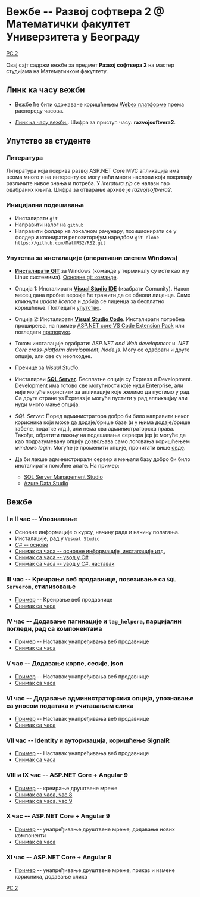 # Вежбе -- Развој софтвера 2 @ Математички факултет Универзитета у Београду

[РС 2](../README.md)

Овај сајт садржи вежбе за предмет **Развој софтвера 2** на мастер студијама на Математичком факултету.

## Линк ка часу вежби

* Вежбе ће бити одржаване коришћењем [Webex платформе](https://www.webex.com/) према распореду часова. 

* [Линк ка часу вежби.](https://matf.webex.com/matf/j.php?MTID=mf494ee298a213454afee69b11437b3ba). Шифра за приступ часу: **razvojsoftvera2**.

## Упутство за студенте

### Литература

Литература која покрива развој ASP.NET Core MVC апликација има веома много и на интеренту се могу наћи многи наслови који покривају различите нивое знања и потреба. У _literatura.zip_ се налази пар одабраних књига. Шифра за отварање архиве је _razvojsoftvera2_.

### Иницијална подешавања

* Инсталирати `git`
* Направити налог на `github`
* Направити фолдер на локалном рачунару, позиционирати се у фолдер и клонирати репозиторијум наредбом ```git clone https://github.com/MatfRS2/RS2.git```

### Упутства за инсталације (оперативни систем Windows)

* **[Инсталирати GIT](https://git-scm.com/download/win)** за Windows (команде у терминалу су исте као и у Linux системима). 
  [Основне git команде](https://confluence.atlassian.com/bitbucketserver/basic-git-commands-776639767.html). 

* Опција 1: Инсталирати **[Visual Studio IDE](https://visualstudio.microsoft.com/)** (изабрати Comunity). Након месец дана пробне верзије ће тражити да се обнови лиценца. Само кликнути _update licence_ и добија се лиценца за бесплатно коришћење.
  Погледати [упутство](https://docs.microsoft.com/en-gb/visualstudio/get-started/csharp/tutorial-aspnet-core-ef-step-01?view=vs-2019).

* Опција 2: Инсталирати **[Visual Studio Code](https://code.visualstudio.com/)**. Инсталирати потребна проширења, на пример [ASP.NET core VS Code Extension Pack](https://marketplace.visualstudio.com/items?itemName=temilaj.asp-net-core-vs-code-extension-pack) или погледати [препоруке](https://marcroussy.com/2018/03/10/top-5-visual-studio-code-extensions-for-dotnetcore/).
  
* Током инсталације одабрати: _ASP.NET and Web development_ и _.NET Core cross-platform development_, _Node.js_.
  Могу се одабрати и друге опције, али ове су неопходне.

* [Пречице](https://code.visualstudio.com/shortcuts/keyboard-shortcuts-windows.pdf) за _Visual Studio_.

* Инсталираи **[SQL Server](https://www.microsoft.com/en-ie/sql-server/sql-server-downloads)**. Бесплатне опције су Express и Development. Development има готово све могућности које нуди Enterprise, али није могуће користити за апликације које желимо да пустимо у рад. Са друге стране уз Express je могуће пустити у рад апликацјиу али нуди много мање опција.

* _SQL Server_: Поред администратора добро би било направити неког корисника који може да додаје/брише базе (и у њима додаје/брише табеле, податке итд.), али нема сва администраторска права. Такође, обратити пажњу на подешавања сервера јер је могуће да као подразумевану опцију дозвољава само логовaња коришћењем _windows login_. Могуће је променити опције, прочитати више [овде](https://docs.microsoft.com/en-us/sql/database-engine/configure-windows/change-server-authentication-mode?redirectedfrom=MSDN&view=sql-server-ver15).

* Да би лакше администрирали сервер и мењали базу добро би било инсталирати помоћне алате. На пример:
	* [SQL Server Management Studio](https://docs.microsoft.com/en-us/sql/ssms/download-sql-server-management-studio-ssms?view=sql-server-ver15)
	* [Azure Data Studio](https://docs.microsoft.com/en-us/sql/azure-data-studio/download?view=sql-server-ver15)


## Вежбе

### **I и II час** -- Упознавање

* Основне информације о курсу, начину рада и начину полагања.
* Инсталације, рад у `Visual Studio`
* [_C#_ -- основе](./01_cas/README.md) 
* [Снимак са часа -- основне информације, инсталације итд.](http://enastava.matf.bg.ac.rs/~danijela/RS2/01_cas/RS2_uvod)
* [Снимак са часа -- увод у C#](http://enastava.matf.bg.ac.rs/~danijela/RS2/01_cas/Cas1_deo1.avi)
* [Снимак са часа -- увод у C#, наставак](http://enastava.matf.bg.ac.rs/~danijela/RS2/02_cas/Cas2.mp4)

### **III час** -- Креирање веб продавнице, повезивање са `SQL Serverom`, стилизовање

* [Пример](./03_cas/README.md) -- Креирање веб продавнице
* [Снимак са часа](http://enastava.matf.bg.ac.rs/~danijela/RS2/03_cas/Cas3.mp4)


### **IV час** -- Додавање пагинације и `tag_helpera`, парцијални погледи, рад са компонентама

* [Пример](./04_cas/README.md) -- Наставак унапређивања веб продавнице
* [Снимак са часа](http://enastava.matf.bg.ac.rs/~danijela/RS2/04_cas/Cas4.mp4)

### **V час** -- Додавање корпе, сесије, json

* [Пример](./05_cas/README.md) -- Наставак унапређивања веб продавнице
* [Снимак са часа](http://enastava.matf.bg.ac.rs/~danijela/RS2/05_cas/Cas5.mp4)

### **VI час** -- Додавање администраторских опција, упознавање са уносом података и учитавањем слика

* [Пример](./06_cas/README.md) -- Наставак унапређивања веб продавнице
* [Снимак са часа](http://enastava.matf.bg.ac.rs/~danijela/RS2/06_cas/Cas6.mp4)

### **VII час** -- Identity и ауторизација, коришћење SignalR

* [Пример](./07_cas/README.md) -- Наставак унапређивања веб продавнице
* [Снимак са часа](http://enastava.matf.bg.ac.rs/~danijela/RS2/07_cas/Cas7.mp4)

### **VIII и IX час** -- ASP.NET Core + Angular 9

* [Пример](./08_09_cas/README.md) -- креирање друштвене мреже
* [Снимак са часа, час 8](http://enastava.matf.bg.ac.rs/~danijela/RS2/08_cas/Cas8.mp4)
* [Снимак са часа, час 9](http://enastava.matf.bg.ac.rs/~danijela/RS2/09_cas/Cas9.mp4)

### **X час** -- ASP.NET Core + Angular 9

* [Пример](./10_cas/README.md) -- унапређивање друштвене мреже, додавање нових компоненти
* [Снимак са часа](http://enastava.matf.bg.ac.rs/~danijela/RS2/10_cas/Cas10.mp4)

### **XI час** -- ASP.NET Core + Angular 9

* [Пример](./11_cas/README.md) -- унапређивање друштвене мреже, приказ и измене корисника, додавање слика


[РС 2](../README.md)
